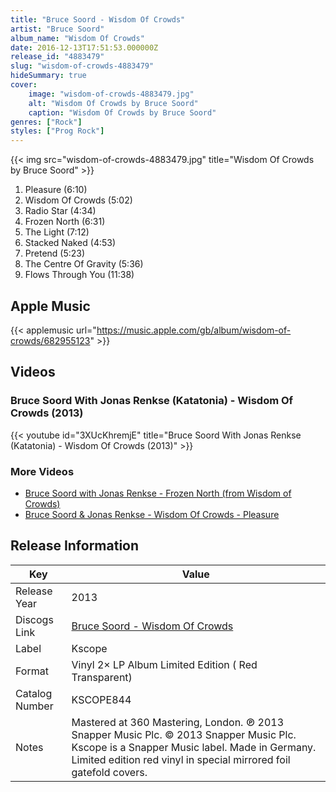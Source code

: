 ```yaml
---
title: "Bruce Soord - Wisdom Of Crowds"
artist: "Bruce Soord"
album_name: "Wisdom Of Crowds"
date: 2016-12-13T17:51:53.000000Z
release_id: "4883479"
slug: "wisdom-of-crowds-4883479"
hideSummary: true
cover:
    image: "wisdom-of-crowds-4883479.jpg"
    alt: "Wisdom Of Crowds by Bruce Soord"
    caption: "Wisdom Of Crowds by Bruce Soord"
genres: ["Rock"]
styles: ["Prog Rock"]
---
```


{{< img src="wisdom-of-crowds-4883479.jpg" title="Wisdom Of Crowds by Bruce Soord" >}}

<!-- section break -->

1. Pleasure (6:10)
2. Wisdom Of Crowds (5:02)
3. Radio Star (4:34)
4. Frozen North (6:31)
5. The Light (7:12)
6. Stacked Naked (4:53)
7. Pretend (5:23)
8. The Centre Of Gravity (5:36)
9. Flows Through You (11:38)

<!-- section break -->




## Apple Music
{{< applemusic url="https://music.apple.com/gb/album/wisdom-of-crowds/682955123" >}}





## Videos
### Bruce Soord With Jonas Renkse (Katatonia) -  Wisdom Of Crowds (2013)
{{< youtube id="3XUcKhremjE" title="Bruce Soord With Jonas Renkse (Katatonia) -  Wisdom Of Crowds (2013)" >}}<br>

### More Videos

- [Bruce Soord with Jonas Renkse - Frozen North (from Wisdom of Crowds)](https://www.youtube.com/watch?v=P66D8U7xxh8)
- [Bruce Soord & Jonas Renkse - Wisdom Of Crowds - Pleasure](https://www.youtube.com/watch?v=Ulmm9ItsyEQ)


## Release Information
|  Key           | Value                                                |
| ---------------| ---------------------------------------------------- |
| Release Year   | 2013                                   |
| Discogs Link   | [Bruce Soord - Wisdom Of Crowds](https://www.discogs.com/release/4883479-Bruce-Soord-With-Jonas-Renkse-Wisdom-Of-Crowds-Wisdom-Of-Crowds) |
| Label          | Kscope |
| Format         | Vinyl 2× LP Album Limited Edition ( Red Transparent) |
| Catalog Number | KSCOPE844 |
| Notes | Mastered at 360 Mastering, London.    ℗ 2013 Snapper Music Plc. © 2013 Snapper Music Plc. Kscope is a Snapper Music label.    Made in Germany.    Limited edition red vinyl in special mirrored foil gatefold covers. |